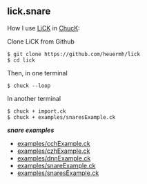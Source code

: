 lick.snare
---

How I use [LiCK](https://github.com/heuermh/lick) in [ChucK](http://chuck.cs.princeton.edu/):

Clone LiCK from Github

    $ git clone https://github.com/heuermh/lick
    $ cd lick

Then, in one terminal

    $ chuck --loop

In another terminal

    $ chuck + import.ck
    $ chuck + examples/snaresExample.ck


___snare examples___

 * [examples/cchExample.ck](https://github.com/heuermh/lick/blob/master/examples/cchExample.ck)
 * [examples/czhExample.ck](https://github.com/heuermh/lick/blob/master/examples/czhExample.ck)
 * [examples/dnnExample.ck](https://github.com/heuermh/lick/blob/master/examples/dnnExample.ck)
 * [examples/snareExample.ck](https://github.com/heuermh/lick/blob/master/examples/snareExample.ck)
 * [examples/snaresExample.ck](https://github.com/heuermh/lick/blob/master/examples/snaresExample.ck)
